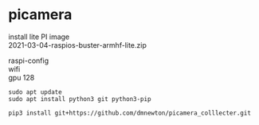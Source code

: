 # picamera

install lite  PI image <br>
2021-03-04-raspios-buster-armhf-lite.zip

raspi-config<br>
  wifi<br>
  gpu 128<br>

```shell
sudo apt update
sudo apt install python3 git python3-pip
```

```shell
pip3 install git+https://github.com/dmnewton/picamera_colllecter.git
```
